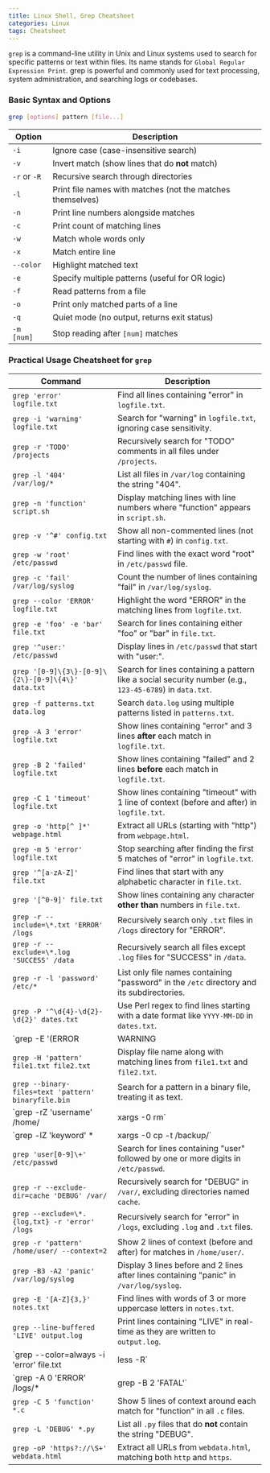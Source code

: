 ```yaml
---
title: Linux Shell, Grep Cheatsheet
categories: Linux
tags: Cheatsheet
---
```


`grep` is a command-line utility in Unix and Linux systems used to search for specific patterns or text within files. Its name stands for `Global Regular Expression Print`. grep is powerful and commonly used for text processing, system administration, and searching logs or codebases.

### Basic Syntax and Options

```bash
grep [options] pattern [file...]
```

| Option        | Description                                   |
|---------------|-----------------------------------------------|
| `-i`          | Ignore case (case-insensitive search)        |
| `-v`          | Invert match (show lines that do **not** match)|
| `-r` or `-R`  | Recursive search through directories         |
| `-l`          | Print file names with matches (not the matches themselves) |
| `-n`          | Print line numbers alongside matches         |
| `-c`          | Print count of matching lines                |
| `-w`          | Match whole words only                       |
| `-x`          | Match entire line                            |
| `--color`     | Highlight matched text                       |
| `-e`          | Specify multiple patterns (useful for OR logic) |
| `-f`          | Read patterns from a file                    |
| `-o`          | Print only matched parts of a line           |
| `-q`          | Quiet mode (no output, returns exit status)  |
| `-m [num]`    | Stop reading after `[num]` matches           |

### Practical Usage Cheatsheet for `grep`

| Command                                | Description                                                          |
|---------------------------------------|----------------------------------------------------------------------|
| `grep 'error' logfile.txt`            | Find all lines containing "error" in `logfile.txt`.                 |
| `grep -i 'warning' logfile.txt`       | Search for "warning" in `logfile.txt`, ignoring case sensitivity.   |
| `grep -r 'TODO' /projects`            | Recursively search for "TODO" comments in all files under `/projects`. |
| `grep -l '404' /var/log/*`            | List all files in `/var/log` containing the string "404".           |
| `grep -n 'function' script.sh`        | Display matching lines with line numbers where "function" appears in `script.sh`. |
| `grep -v '^#' config.txt`             | Show all non-commented lines (not starting with `#`) in `config.txt`.|
| `grep -w 'root' /etc/passwd`          | Find lines with the exact word "root" in `/etc/passwd` file.        |
| `grep -c 'fail' /var/log/syslog`      | Count the number of lines containing "fail" in `/var/log/syslog`.   |
| `grep --color 'ERROR' logfile.txt`    | Highlight the word "ERROR" in the matching lines from `logfile.txt`.|
| `grep -e 'foo' -e 'bar' file.txt`     | Search for lines containing either "foo" or "bar" in `file.txt`.    |
| `grep '^user:' /etc/passwd`           | Display lines in `/etc/passwd` that start with "user:".             |
| `grep '[0-9]\{3\}-[0-9]\{2\}-[0-9]\{4\}' data.txt` | Search for lines containing a pattern like a social security number (e.g., `123-45-6789`) in `data.txt`. |
| `grep -f patterns.txt data.log`       | Search `data.log` using multiple patterns listed in `patterns.txt`. |
| `grep -A 3 'error' logfile.txt`       | Show lines containing "error" and 3 lines **after** each match in `logfile.txt`. |
| `grep -B 2 'failed' logfile.txt`      | Show lines containing "failed" and 2 lines **before** each match in `logfile.txt`. |
| `grep -C 1 'timeout' logfile.txt`     | Show lines containing "timeout" with 1 line of context (before and after) in `logfile.txt`. |
| `grep -o 'http[^ ]*' webpage.html`    | Extract all URLs (starting with "http") from `webpage.html`.        |
| `grep -m 5 'error' logfile.txt`       | Stop searching after finding the first 5 matches of "error" in `logfile.txt`. |
| `grep '^[a-zA-Z]' file.txt`                 | Find lines that start with any alphabetic character in `file.txt`.  |
| `grep '[^0-9]' file.txt`                    | Show lines containing any character **other than** numbers in `file.txt`. |
| `grep -r --include=\*.txt 'ERROR' /logs`    | Recursively search only `.txt` files in `/logs` directory for "ERROR". |
| `grep -r --exclude=\*.log 'SUCCESS' /data`  | Recursively search all files except `.log` files for "SUCCESS" in `/data`. |
| `grep -r -l 'password' /etc/*`              | List only file names containing "password" in the `/etc` directory and its subdirectories. |
| `grep -P '^\d{4}-\d{2}-\d{2}' dates.txt`    | Use Perl regex to find lines starting with a date format like `YYYY-MM-DD` in `dates.txt`. |
| `grep -E '(ERROR|WARNING|INFO)' logfile.txt`| Search for lines containing "ERROR", "WARNING", or "INFO" in `logfile.txt` using extended regex. |
| `grep -H 'pattern' file1.txt file2.txt`     | Display file name along with matching lines from `file1.txt` and `file2.txt`. |
| `grep --binary-files=text 'pattern' binaryfile.bin` | Search for a pattern in a binary file, treating it as text.        |
| `grep -rZ 'username' /home/ | xargs -0 rm`  | Find files containing "username" and delete them (useful for cleanup tasks). |
| `grep -lZ 'keyword' * | xargs -0 cp -t /backup/` | Find files with "keyword" and copy them to `/backup/` directory.  |
| `grep 'user[0-9]\+' /etc/passwd`            | Search for lines containing "user" followed by one or more digits in `/etc/passwd`. |
| `grep -r --exclude-dir=cache 'DEBUG' /var/` | Recursively search for "DEBUG" in `/var/`, excluding directories named `cache`. |
| `grep --exclude=\*.{log,txt} -r 'error' /logs` | Recursively search for "error" in `/logs`, excluding `.log` and `.txt` files. |
| `grep -r 'pattern' /home/user/ --context=2` | Show 2 lines of context (before and after) for matches in `/home/user/`. |
| `grep -B3 -A2 'panic' /var/log/syslog`      | Display 3 lines before and 2 lines after lines containing "panic" in `/var/log/syslog`. |
| `grep -E '[A-Z]{3,}' notes.txt`             | Find lines with words of 3 or more uppercase letters in `notes.txt`. |
| `grep --line-buffered 'LIVE' output.log`    | Print lines containing "LIVE" in real-time as they are written to `output.log`. |
| `grep --color=always -i 'error' file.txt | less -R` | Highlight "error" in `file.txt` and view results with `less` while preserving color. |
| `grep -A 0 'ERROR' /logs/* | grep -B 2 'FATAL'` | Find lines with "ERROR" that are followed by lines containing "FATAL" using nested `grep`. |
| `grep -C 5 'function' *.c`                  | Show 5 lines of context around each match for "function" in all `.c` files. |
| `grep -L 'DEBUG' *.py`                      | List all `.py` files that do **not** contain the string "DEBUG".     |
| `grep -oP 'https?://\S+' webdata.html`      | Extract all URLs from `webdata.html`, matching both `http` and `https`. |